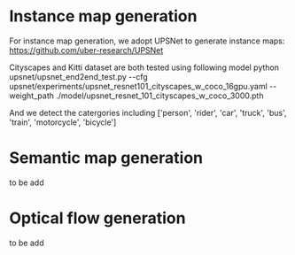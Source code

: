 # Instance map generation

For instance map generation, we adopt UPSNet to generate instance maps: https://github.com/uber-research/UPSNet

Cityscapes and Kitti dataset are both tested using following model
python upsnet/upsnet_end2end_test.py --cfg upsnet/experiments/upsnet_resnet101_cityscapes_w_coco_16gpu.yaml --weight_path ./model/upsnet_resnet_101_cityscapes_w_coco_3000.pth

And we detect the catergories including ['person', 'rider', 'car', 'truck', 'bus', 'train', 'motorcycle', 'bicycle']

# Semantic map generation

to be add


# Optical flow generation

to be add




